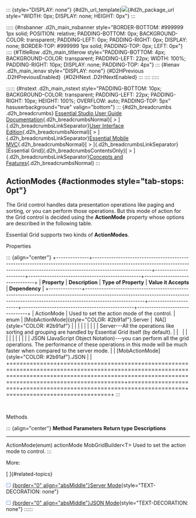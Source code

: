 ::: {style="DISPLAY: none"}
[](ms-xhelp:///?Id=d2h_url_template){#d2h_url_template}![](!package_url!){#d2h_package_url style="WIDTH: 0px; DISPLAY: none; HEIGHT: 0px"}
:::

::::: {#nsbanner .d2h_main_nsbanner style="BORDER-BOTTOM: #999999 1px solid; POSITION: relative; PADDING-BOTTOM: 0px; BACKGROUND-COLOR: transparent; PADDING-LEFT: 0px; PADDING-RIGHT: 0px; DISPLAY: none; BORDER-TOP: #999999 1px solid; PADDING-TOP: 0px; LEFT: 0px"}
:::: {#TitleRow .d2h_main_titlerow style="PADDING-BOTTOM: 4px; BACKGROUND-COLOR: transparent; PADDING-LEFT: 22px; WIDTH: 100%; PADDING-RIGHT: 10px; DISPLAY: none; PADDING-TOP: 4px"}
::: {#ienav .d2h_main_ienav style="DISPLAY: none"}
[](ms-xhelp:///?Id=45772664-2e19-4523-9f80-67c80a02ab5e){#D2HPrevious .D2HPreviousEnabled}  [](ms-xhelp:///?Id=a923be25-d7f4-4073-8b16-a28900e13079){#D2HNext .D2HNextEnabled}
:::
::::
:::::

:::::: {#nstext .d2h_main_nstext style="PADDING-BOTTOM: 10px; BACKGROUND-COLOR: transparent; PADDING-LEFT: 22px; PADDING-RIGHT: 10px; HEIGHT: 100%; OVERFLOW: auto; PADDING-TOP: 5px" hasuserbackground="true" valign="bottom"}
::: {#d2h_breadcrumbs .d2h_breadcrumbs}
[Essential Studio User Guide Documentation](ms-xhelp:///?Id=12457748-09e3-4d74-a240-8e049cedf030){.d2h_breadcrumbsNormal}[ \> ]{.d2h_breadcrumbsLinkSeparator}[User Interface Edition](ms-xhelp:///?Id=c29296b7-531c-413b-a0ec-488ca1f7f669){.d2h_breadcrumbsNormal}[ \> ]{.d2h_breadcrumbsLinkSeparator}[Essential Mobile MVC](ms-xhelp:///?Id=74df42e3-5434-4590-9be6-3ae2f911cbbc){.d2h_breadcrumbsNormal}[ \> ]{.d2h_breadcrumbsLinkSeparator}[Essential Grid]{.d2h_breadcrumbsContentsOnly}[ \> ]{.d2h_breadcrumbsLinkSeparator}[Concepts and Features](ms-xhelp:///?Id=45772664-2e19-4523-9f80-67c80a02ab5e){.d2h_breadcrumbsNormal}
:::

## ActionModes {#actionmodes style="tab-stops: 0pt"}

The Grid control handles data presentation operations like paging and sorting, or you can perform those operations. But this mode of action for the Grid control is decided using the **ActionMode** property whose options are described in the following table.

Essential Grid supports two kinds of **ActionModes**.

Properties

::: {align="center"}
+--------------+-------------------------------------------------------------------------------------------------------------------------------------------------------------------------------------+----------------------+------------------------------------------------+-------------------------------+
| **Property** | **Description**                                                                                                                                                                     | **Type of Property** | **Value it Accepts**                           | **Dependency**                |
+--------------+-------------------------------------------------------------------------------------------------------------------------------------------------------------------------------------+----------------------+------------------------------------------------+-------------------------------+
| ActionMode   | Used to set the action mode of the control.                                                                                                                                         | enum                 | [MobActionMode]{style="COLOR: #2b91af"}.Server |  NA[]{style="COLOR: #2b91af"} |
|              |                                                                                                                                                                                     |                      |                                                |                               |
|              | Server---All the operations like sorting and grouping are handled by Essential Grid itself (by default).                                                                            |                      |                                                |                               |
|              |                                                                                                                                                                                     |                      |                                                |                               |
|              | JSON (JavaScript Object Notation)---you can perform all the grid operations. The performance of these operations in this mode will be much faster when compared to the server mode. |                      | [MobActionMode]{style="COLOR: #2b91af"}.JSON   |                               |
+==============+=====================================================================================================================================================================================+======================+================================================+===============================+
:::

 

Methods

::: {align="center"}
  **Method**         **Parameters**   **Return type**       **Descriptions**
  ------------------ ---------------- --------------------- -----------------------------------------
  ActionMode(enum)   actionMode       MobGridBuilder\<T\>   Used to set the action mode to control.
:::

More:

[ ]{#related-topics}

[![](button.gif){border="0" align="absMiddle"}Server Mode](ms-xhelp:///?Id=a923be25-d7f4-4073-8b16-a28900e13079){style="TEXT-DECORATION: none"}

[![](button.gif){border="0" align="absMiddle"}JSON Mode](ms-xhelp:///?Id=9f772443-b0fd-4c0e-aa10-302e654e4205){style="TEXT-DECORATION: none"}
::::::
